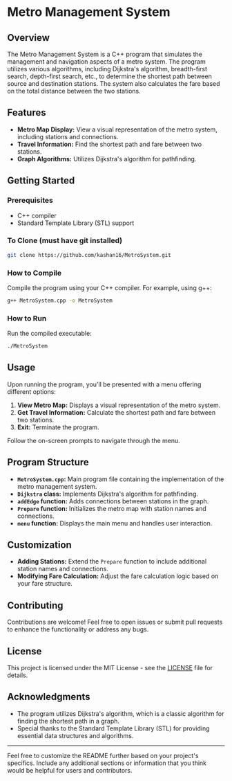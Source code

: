 # Metro Management System

## Overview

The Metro Management System is a C++ program that simulates the management and navigation aspects of a metro system. The program utilizes various algorithms, including Dijkstra's algorithm, breadth-first search, depth-first search, etc., to determine the shortest path between source and destination stations. The system also calculates the fare based on the total distance between the two stations.

## Features

- **Metro Map Display:** View a visual representation of the metro system, including stations and connections.
- **Travel Information:** Find the shortest path and fare between two stations.
- **Graph Algorithms:** Utilizes Dijkstra's algorithm for pathfinding.

## Getting Started

### Prerequisites

- C++ compiler
- Standard Template Library (STL) support

### To Clone (must have git installed)

```bash
git clone https://github.com/kashan16/MetroSystem.git
```

### How to Compile

Compile the program using your C++ compiler. For example, using g++:

```bash
g++ MetroSystem.cpp -o MetroSystem
```

### How to Run

Run the compiled executable:

```bash
./MetroSystem
```

## Usage

Upon running the program, you'll be presented with a menu offering different options:

1. **View Metro Map:** Displays a visual representation of the metro system.
2. **Get Travel Information:** Calculate the shortest path and fare between two stations.
3. **Exit:** Terminate the program.

Follow the on-screen prompts to navigate through the menu.

## Program Structure

- **`MetroSystem.cpp`:** Main program file containing the implementation of the metro management system.
- **`Dijkstra` class:** Implements Dijkstra's algorithm for pathfinding.
- **`addEdge` function:** Adds connections between stations in the graph.
- **`Prepare` function:** Initializes the metro map with station names and connections.
- **`menu` function:** Displays the main menu and handles user interaction.

## Customization

- **Adding Stations:** Extend the `Prepare` function to include additional station names and connections.
- **Modifying Fare Calculation:** Adjust the fare calculation logic based on your fare structure.

## Contributing

Contributions are welcome! Feel free to open issues or submit pull requests to enhance the functionality or address any bugs.

## License

This project is licensed under the MIT License - see the [LICENSE](LICENSE) file for details.

## Acknowledgments

- The program utilizes Dijkstra's algorithm, which is a classic algorithm for finding the shortest path in a graph.
- Special thanks to the Standard Template Library (STL) for providing essential data structures and algorithms.

---

Feel free to customize the README further based on your project's specifics. Include any additional sections or information that you think would be helpful for users and contributors.
